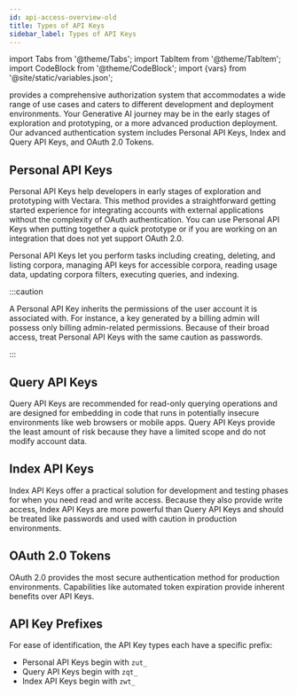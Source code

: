 ```yaml
---
id: api-access-overview-old
title: Types of API Keys
sidebar_label: Types of API Keys
---
```


import Tabs from '@theme/Tabs';
import TabItem from '@theme/TabItem';
import CodeBlock from '@theme/CodeBlock';
import {vars} from '@site/static/variables.json';

<Config v="names.product"/> provides a comprehensive authorization system that accommodates a wide 
range of use cases and caters to different development and deployment 
environments. Your Generative AI journey may be in the early stages of 
exploration and prototyping, or a more advanced production deployment. Our 
advanced authentication system includes Personal API Keys, Index and Query API 
Keys, and OAuth 2.0 Tokens.

## Personal API Keys

Personal API Keys help developers in early stages of exploration and 
prototyping with Vectara. This method provides a straightforward getting 
started experience for integrating accounts with external applications without 
the complexity of OAuth authentication. You can use Personal API Keys when 
putting together a quick prototype or if you are working on an integration 
that does not yet support OAuth 2.0.

Personal API Keys let you perform tasks including creating, deleting, and 
listing corpora, managing API keys for accessible corpora, reading usage 
data, updating corpora filters, executing queries, and indexing.

:::caution

A Personal API Key inherits the permissions of the user account it is 
associated with. For instance, a key generated by a billing admin will possess 
only billing admin-related permissions. Because of their broad access, treat 
Personal API Keys with the same caution as passwords.

:::

## Query API Keys

Query API Keys are recommended for read-only querying operations and are 
designed for embedding in code that runs in potentially insecure environments 
like web browsers or mobile apps. Query API Keys provide the least amount of 
risk because they have a limited scope and do not modify account data.

## Index API Keys

Index API Keys offer a practical solution for development and testing phases 
for when you need read and write access. Because they also provide write 
access, Index API Keys are more powerful than Query API Keys and should be 
treated like passwords and used with caution in production environments.

## OAuth 2.0 Tokens

OAuth 2.0 provides the most secure authentication method for production 
environments. Capabilities like automated token expiration provide inherent 
benefits over API Keys.

## API Key Prefixes

For ease of identification, the API Key types each have a specific prefix:

* Personal API Keys begin with `zut_`
* Query API Keys begin with `zqt_`
* Index API Keys begin with `zwt_`
